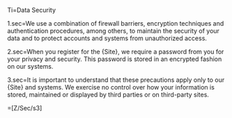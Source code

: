 Ti=Data Security

1.sec=We use a combination of firewall barriers, encryption techniques and authentication procedures, among others, to maintain the security of your data and to protect accounts and systems from unauthorized access.

2.sec=When you register for the {Site}, we require a password from you for your privacy and security. This password is stored in an encrypted fashion on our systems.

3.sec=It is important to understand that these precautions apply only to our {Site} and systems. We exercise no control over how your information is stored, maintained or displayed by third parties or on third-party sites.

=[Z/Sec/s3]
